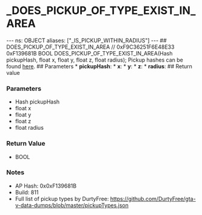 # _DOES_PICKUP_OF_TYPE_EXIST_IN_AREA

--- ns: OBJECT aliases: ["_IS_PICKUP_WITHIN_RADIUS"] --- ## DOES_PICKUP_OF_TYPE_EXIST_IN_AREA  // 0xF9C36251F6E48E33 0xF139681B BOOL DOES_PICKUP_OF_TYPE_EXIST_IN_AREA(Hash pickupHash, float x, float y, float z, float radius);  Pickup hashes can be found [here](https://gist.github.com/4mmonium/1eabfb6b3996e3aa6b9525a3eccf8a0b).  ## Parameters * **pickupHash**: * **x**: * **y**: * **z**: * **radius**:  ## Return value

### Parameters
* Hash pickupHash
* float x
* float y
* float z
* float radius

### Return Value
* BOOL

### Notes
* AP Hash: 0x0xF139681B
* Build: 811
* Full list of pickup types by DurtyFree: https://github.com/DurtyFree/gta-v-data-dumps/blob/master/pickupTypes.json

